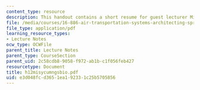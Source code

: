 ```yaml
---
content_type: resource
description: This handout contains a short resume for guest lecturer Missy Cummings.
file: /media/courses/16-886-air-transportation-systems-architecting-spring-2004/e3d048fcd3651ea192331c25b5705856_h12misycumngsbio.pdf
file_type: application/pdf
learning_resource_types:
- Lecture Notes
ocw_type: OCWFile
parent_title: Lecture Notes
parent_type: CourseSection
parent_uid: 2c58cdb8-9058-f972-ab1b-c1f056feb427
resourcetype: Document
title: h12misycumngsbio.pdf
uid: e3d048fc-d365-1ea1-9233-1c25b5705856
---
```

